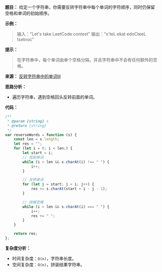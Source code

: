**题目：**
给定一个字符串，你需要反转字符串中每个单词的字符顺序，同时仍保留空格和单词的初始顺序。

**示例：**

> 输入："Let's take LeetCode contest"
> 输出："s'teL ekat edoCteeL tsetnoc"
 

**提示：**
> 在字符串中，每个单词由单个空格分隔，并且字符串中不会有任何额外的空格。

**来源：** [反转字符串中的单词III](https://leetcode-cn.com/problems/reverse-words-in-a-string-iii)

**思路分析：**
- 遍历字符串，遇到空格回头反转前面的单词。

**代码：**
```javascript
/**
 * @param {string} s
 * @return {string}
 */
var reverseWords = function (s) {
    const len = s.length;
    let res = "";
    for (let i = 0; i < len;) {
        let start = i;
        // 找到单词
        while (i < len && s.charAt(i) !== " ") {
            i++;
        }

        // 反转单词
        for (let j = start; j < i; j++) {
            res += s.charAt(start + i - j - 1);
        }

        // 拼接空格
        while (i < len && s.charAt(i) === " ") {
            i++;
            res += " ";
        }
    }

    return res;
};
```

**复杂度分析：**
- 时间复杂度：`O(n)`，字符串长度。
- 空间复杂度：`O(n)`，拼装结果字符串。